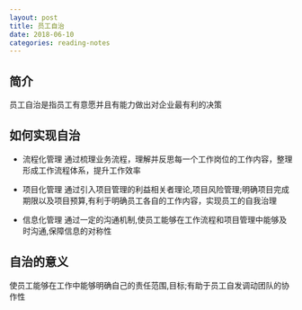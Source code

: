 ```yaml
---
layout: post
title: 员工自治
date: 2018-06-10
categories: reading-notes
---
```



## 简介

员工自治是指员工有意愿并且有能力做出对企业最有利的决策

## 如何实现自治

* 流程化管理
	通过梳理业务流程，理解并反思每一个工作岗位的工作内容，整理形成工作流程体系，提升工作效率

* 项目化管理
    通过引入项目管理的利益相关者理论,项目风险管理;明确项目完成期限以及项目预算,有利于明确员工各自的工作内容，实现员工的自我治理

* 信息化管理
	通过一定的沟通机制,使员工能够在工作流程和项目管理中能够及时沟通,保障信息的对称性

## 自治的意义
	
使员工能够在工作中能够明确自己的责任范围,目标;有助于员工自发调动团队的协作性
